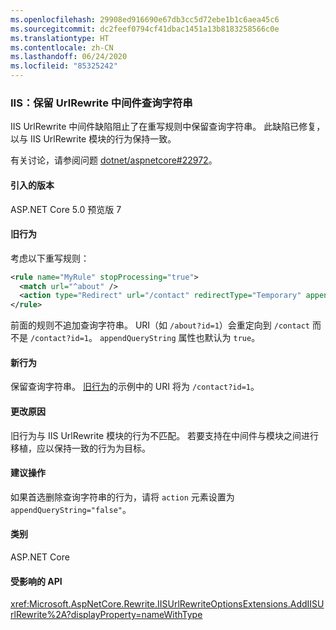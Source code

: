 ```yaml
---
ms.openlocfilehash: 29908ed916690e67db3cc5d72ebe1b1c6aea45c6
ms.sourcegitcommit: dc2feef0794cf41dbac1451a13b8183258566c0e
ms.translationtype: HT
ms.contentlocale: zh-CN
ms.lasthandoff: 06/24/2020
ms.locfileid: "85325242"
---
```

### <a name="iis-urlrewrite-middleware-query-strings-are-preserved"></a>IIS：保留 UrlRewrite 中间件查询字符串

IIS UrlRewrite 中间件缺陷阻止了在重写规则中保留查询字符串。 此缺陷已修复，以与 IIS UrlRewrite 模块的行为保持一致。

有关讨论，请参阅问题 [dotnet/aspnetcore#22972](https://github.com/dotnet/aspnetcore/issues/22972)。

#### <a name="version-introduced"></a>引入的版本

ASP.NET Core 5.0 预览版 7

#### <a name="old-behavior"></a>旧行为

考虑以下重写规则：

```xml
<rule name="MyRule" stopProcessing="true">
  <match url="^about" />
  <action type="Redirect" url="/contact" redirectType="Temporary" appendQueryString="true" />
</rule>
```

前面的规则不追加查询字符串。 URI（如 `/about?id=1`）会重定向到 `/contact` 而不是 `/contact?id=1`。 `appendQueryString` 属性也默认为 `true`。

#### <a name="new-behavior"></a>新行为

保留查询字符串。 [旧行为](#old-behavior)的示例中的 URI 将为 `/contact?id=1`。

#### <a name="reason-for-change"></a>更改原因

旧行为与 IIS UrlRewrite 模块的行为不匹配。 若要支持在中间件与模块之间进行移植，应以保持一致的行为为目标。

#### <a name="recommended-action"></a>建议操作

如果首选删除查询字符串的行为，请将 `action` 元素设置为 `appendQueryString="false"`。

#### <a name="category"></a>类别

ASP.NET Core

#### <a name="affected-apis"></a>受影响的 API

<xref:Microsoft.AspNetCore.Rewrite.IISUrlRewriteOptionsExtensions.AddIISUrlRewrite%2A?displayProperty=nameWithType>

<!--

#### Affected APIs

`Overload:Microsoft.AspNetCore.Rewrite.IISUrlRewriteOptionsExtensions.AddIISUrlRewrite`

-->
